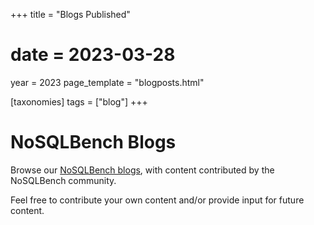 +++
title = "Blogs Published"
# date = 2023-03-28
year = 2023
page_template = "blogposts.html"

[taxonomies]
tags = ["blog"]
+++

# NoSQLBench Blogs
Browse our [NoSQLBench blogs](@/blog/published.md), with content contributed by the NoSQLBench community.

Feel free to contribute your own content and/or provide input for future content.

